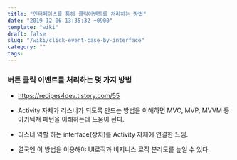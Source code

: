 ```yaml
---
title: "인터페이스를 통해 클릭이벤트를 처리하는 방법"
date: "2019-12-06 13:35:32 +0900"
template: "wiki"
draft: false
slug: "/wiki/click-event-case-by-interface"
category: ""
tags:
---
```


### 버튼 클릭 이벤트를 처리하는 몇 가지 방법
- https://recipes4dev.tistory.com/55

- Activity 자체가 리스너가 되도록 만드는 방법을 이해하면
MVC, MVP, MVVM 등 아키텍쳐 패턴을 이해하는데 도움이 된다.
- 리스너 역할 하는 interface(장치)를 Activity 자체에 연결한 느낌.
- 결국엔 이 방법을 이용해야 UI로직과 비지니스 로직 분리도를 높일 수 있다.
